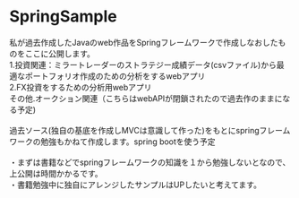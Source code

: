 # SpringSample
私が過去作成したJavaのweb作品をSpringフレームワークで作成しなおしたものをここに公開します。<br>
1.投資関連：ミラートレーダーのストラテジー成績データ(csvファイル)から最適なポートフォリオ作成のための分析をするwebアプリ<br>
2.FX投資をするための分析用webアプリ<br>
その他.オークション関連（こちらはwebAPIが閉鎖されたので過去作のままになる予定)<br>
<br>
過去ソース(独自の基底を作成しMVCは意識して作った)をもとにspringフレームワークの勉強もかねて作成します。spring bootを使う予定<br>
<br>
・まずは書籍などでspringフレームワークの知識を１から勉強しないとなので、上公開は時間かかるです。<br>
・書籍勉強中に独自にアレンジしたサンプルはUPしたいと考えてます。<br>
<br>
